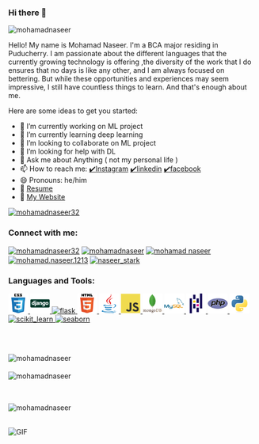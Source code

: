 ### Hi there 👋
<p align="left"> <img src="https://komarev.com/ghpvc/?username=mohamadnaseer&label=Profile%20views&color=0e75b6&style=flat" alt="mohamadnaseer" /> </p>



 Hello! My name is Mohamad Naseer. I'm a BCA major residing in Puducherry. I am passionate about the different languages that the currently growing technology is offering ,the diversity of the work that I do ensures that no days is like any other, and I am always focused on bettering. But while these opportunities and experiences may seem impressive, I still have countless things to learn. And that's enough about me. 

Here are some ideas to get you started:

- 🔭 I’m currently working on ML project
- 🌱 I’m currently learning deep learning
- 👯 I’m looking to collaborate on ML project
- 🤔 I’m looking for help with DL
- 💬 Ask me about Anything ( not my personal life )
- 📫 How to reach me: <a href="https://www.instagram.com/naseer_stark/">✔️Instagram</a>  <a href="https://www.linkedin.com/in/mohamadnaseer">✔️linkedin</a> <a href="https://twitter.com/MohamadNaseer32?t=_uJnFtinIjprLsGHpNR4XA&s=08">✔️facebook</a>
- 😄 Pronouns: he/him
- 📝 <a href="https://drive.google.com/file/d/10RMOGGI0JCRrwEafNJvMx4ZsHWoePwJN/view?usp=sharing">Resume</a>
- 📙 <a href="http://mdnaseer.epizy.com/?i=1">My Website</a>


<p align="left"> <a href="https://twitter.com/mohamadnaseer32" target="blank"><img src="https://img.shields.io/twitter/follow/mohamadnaseer32?logo=twitter&style=for-the-badge" alt="mohamadnaseer32" /></a> </p>

<h3 align="left">Connect with me:</h3>
<p align="left">
<a href="https://twitter.com/mohamadnaseer32" target="blank"><img align="center" src="https://raw.githubusercontent.com/rahuldkjain/github-profile-readme-generator/master/src/images/icons/Social/twitter.svg" alt="mohamadnaseer32" height="30" width="40" /></a>
<a href="https://linkedin.com/in/mohamadnaseer" target="blank"><img align="center" src="https://raw.githubusercontent.com/rahuldkjain/github-profile-readme-generator/master/src/images/icons/Social/linked-in-alt.svg" alt="mohamadnaseer" height="30" width="40" /></a>
<a href="https://kaggle.com/mohamadnaseer " target="blank"><img align="center" src="https://raw.githubusercontent.com/rahuldkjain/github-profile-readme-generator/master/src/images/icons/Social/kaggle.svg" alt="mohamad naseer" height="30" width="40" /></a>
<a href="https://fb.com/mohamad.naseer.1213" target="blank"><img align="center" src="https://raw.githubusercontent.com/rahuldkjain/github-profile-readme-generator/master/src/images/icons/Social/facebook.svg" alt="mohamad.naseer.1213" height="30" width="40" /></a>
<a href="https://instagram.com/naseer_stark" target="blank"><img align="center" src="https://raw.githubusercontent.com/rahuldkjain/github-profile-readme-generator/master/src/images/icons/Social/instagram.svg" alt="naseer_stark" height="30" width="40" /></a>
</p>

<h3 align="left">Languages and Tools:</h3>
<p align="left"> <a href="https://www.w3schools.com/css/" target="_blank" rel="noreferrer"> <img src="https://raw.githubusercontent.com/devicons/devicon/master/icons/css3/css3-original-wordmark.svg" alt="css3" width="40" height="40"/> </a> <a href="https://www.djangoproject.com/" target="_blank" rel="noreferrer"> <img src="https://raw.githubusercontent.com/devicons/devicon/master/icons/django/django-original.svg" alt="django" width="40" height="40"/> </a> <a href="https://flask.palletsprojects.com/" target="_blank" rel="noreferrer"> <img src="https://www.vectorlogo.zone/logos/pocoo_flask/pocoo_flask-icon.svg" alt="flask" width="40" height="40"/> </a> <a href="https://www.w3.org/html/" target="_blank" rel="noreferrer"> <img src="https://raw.githubusercontent.com/devicons/devicon/master/icons/html5/html5-original-wordmark.svg" alt="html5" width="40" height="40"/> </a> <a href="https://www.java.com" target="_blank" rel="noreferrer"> <img src="https://raw.githubusercontent.com/devicons/devicon/master/icons/java/java-original.svg" alt="java" width="40" height="40"/> </a> <a href="https://developer.mozilla.org/en-US/docs/Web/JavaScript" target="_blank" rel="noreferrer"> <img src="https://raw.githubusercontent.com/devicons/devicon/master/icons/javascript/javascript-original.svg" alt="javascript" width="40" height="40"/> </a> <a href="https://www.mongodb.com/" target="_blank" rel="noreferrer"> <img src="https://raw.githubusercontent.com/devicons/devicon/master/icons/mongodb/mongodb-original-wordmark.svg" alt="mongodb" width="40" height="40"/> </a> <a href="https://www.mysql.com/" target="_blank" rel="noreferrer"> <img src="https://raw.githubusercontent.com/devicons/devicon/master/icons/mysql/mysql-original-wordmark.svg" alt="mysql" width="40" height="40"/> </a> <a href="https://pandas.pydata.org/" target="_blank" rel="noreferrer"> 
 <img src="https://raw.githubusercontent.com/devicons/devicon/2ae2a900d2f041da66e950e4d48052658d850630/icons/pandas/pandas-original.svg" alt="pandas" width="40" height="40"/> </a> <a href="https://www.php.net" target="_blank" rel="noreferrer"> <img src="https://raw.githubusercontent.com/devicons/devicon/master/icons/php/php-original.svg" alt="php" width="40" height="40"/> </a> <a href="https://www.python.org" target="_blank" rel="noreferrer"> <img src="https://raw.githubusercontent.com/devicons/devicon/master/icons/python/python-original.svg" alt="python" width="40" height="40"/> </a> <a href="https://scikit-learn.org/" target="_blank" rel="noreferrer"> <img src="https://upload.wikimedia.org/wikipedia/commons/0/05/Scikit_learn_logo_small.svg" alt="scikit_learn" width="40" height="40"/> </a> <a href="https://seaborn.pydata.org/" target="_blank" rel="noreferrer"> <img src="https://seaborn.pydata.org/_images/logo-mark-lightbg.svg" alt="seaborn" width="40" height="40"/> </a> </p><br> <br> 

<p><img align="left" src="https://github-readme-stats.vercel.app/api/top-langs?username=mohamadnaseer&show_icons=true&locale=en&layout=compact" alt="mohamadnaseer" /></p>

<p><br><br><img align="center" src="https://github-readme-stats.vercel.app/api?username=mohamadnaseer&show_icons=true&locale=en" alt="mohamadnaseer" /></p><br>

<p><img align="center" src="https://github-readme-streak-stats.herokuapp.com/?user=mohamadnaseer&" alt="mohamadnaseer" /></p><br>

<img align="center" alt="GIF" src="https://github.com/abhisheknaiidu/abhisheknaiidu/raw/master/code.gif?raw=true" width="500" height="320" style="max-width: 100%;">
